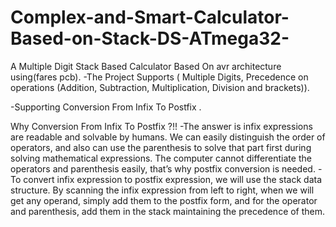 # Complex-and-Smart-Calculator-Based-on-Stack-DS-ATmega32-

A Multiple Digit Stack Based Calculator Based On avr architecture using(fares pcb).
-The Project Supports ( Multiple Digits, Precedence on operations (Addition, Subtraction, Multiplication, Division and brackets)).
 
-Supporting Conversion From Infix To Postfix .

Why Conversion From Infix To Postfix ?!!
-The answer is infix expressions are readable and solvable by humans. We can easily distinguish the order of operators, and also can use the parenthesis to solve that part first during solving mathematical expressions. The computer cannot differentiate the operators and parenthesis easily, that’s why postfix conversion is needed.
-To convert infix expression to postfix expression, we will use the stack data structure. By scanning the infix expression from left to right, when we will get any operand, simply add them to the postfix form, and for the operator and parenthesis, add them in the stack maintaining the precedence of them.
